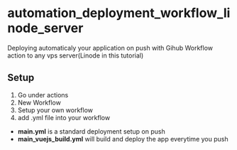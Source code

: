 # automation_deployment_workflow_linode_server
Deploying automaticaly your application on push with Gihub Workflow action to any vps server(Linode in this tutorial)


 ## Setup ##
1. Go under actions 
2. New Workflow 
3. Setup your own workflow 
4. add .yml file into your workflow 


* __main.yml__ is a standard deployment setup on push
* __main_vuejs_build.yml__ will build and deploy the app everytime you push 
